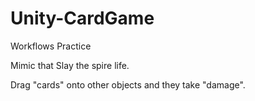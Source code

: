 # Unity-CardGame
Workflows Practice

Mimic that Slay the spire life.

Drag "cards" onto other objects and they take "damage".

